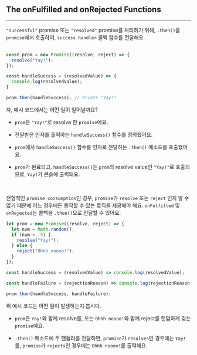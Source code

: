 ## The onFulfilled and onRejected Functions
---
`"successful"` promise 또는 `"resolved"` promise를 처리하기 위해, `.then()`을 `promise`에서 호출하여, `success handler` 콜백 함수를 전달해요.
<br>
<br>

```javascript
const prom = new Promise((resolve, reject) => {
  resolve("Yay!");
});

const handleSuccess = (resolvedValue) => {
  console.log(resolvedValue);
}

prom.then(handleSuccess); // Prints "Yay!"
```

자, 예시 코드에서는 어떤 일이 일어날까요?

- `prom`은 `"Yay!"`로 resolve 한 `promise`예요.

- 전달받은 인자를 출력하는 `handleSuccess()` 함수를 정의했어요.

- `prom`에서 `handleSuccess()` 함수를 인자로 전달하는 `.then()` 메소드를 호출했어요.

- `prom`가 완료되고, `handleSuccess()`는 `prom`의 resolve value인 `"Yay!"`로 호출되므로, `Yay!`가 콘솔에 출력돼요.

<br>

전형적인 `promise consumption`인 경우, `promise`가 `resolve` 또는 `reject` 인지 알 수 없기 때문에 어느 경우에든 동작할 수 있는 로직을 제공해야 해요. `onFulfilled` 및 `onRejected`는 콜백을 `.then()`으로 전달할 수 있어요.

```javascript
let prom = new Promise((resolve, reject) => {
  let num = Math.random();
  if (num < .5) {
    resolve("Yay!");
  } else {
    reject("Ohhh noooo!");
  }
});

const handleSuccess = (resolvedValue) => console.log(resolvedValue);

const handleFailure = (rejectionReason) => console.log(rejectionReason);

prom.then(handleSuccess, handleFailure);
```

위 예시 코드는 어떤 일이 발생하는지 봅시다.

- `prom`은 `Yay!`와 함께 resolve를, 또는 `Ohhh noooo!`와 함께 reject를 랜덤하게 갖는 `promise`예요.

- `.then()` 메소드에 두 핸들러를 전달하면, `promise`가 `resolves`인 경우에는 `Yay!`를, `promise`가 `rejects`인 경우에는 `Ohhh noooo!`를 출력해요.